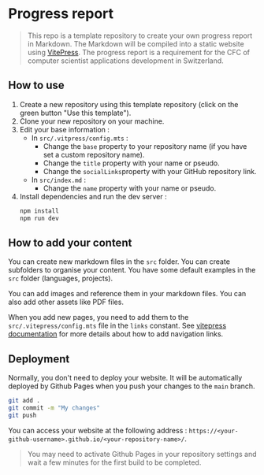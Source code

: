 # Progress report

> This repo is a template repository to create your own progress report in Markdown.
> The Markdown will be compiled into a static website using [VitePress](https://vitepress.vuejs.org/).
> The progress report is a requirement for the CFC of computer scientist applications development in Switzerland.

## How to use

1. Create a new repository using this template repository (click on the green button "Use this template").
2. Clone your new repository on your machine.
3. Edit your base information :
    - In `src/.vitpress/config.mts` :
        - Change the `base` property to your repository name (if you have set a custom repository name).
        - Change the `title` property with your name or pseudo.
        - Change the `socialLinks`property with your GitHub repository link.
    - In `src/index.md` :
        - Change the `name` property with your name or pseudo.
4. Install dependencies and run the dev server :
    ```bash
    npm install
    npm run dev
    ```

## How to add your content

You can create new markdown files in the `src` folder. You can create subfolders to organise your content.
You have some default examples in the `src` folder (languages, projects).

You can add images and reference them in your markdown files. You can also add other assets like PDF files.

When you add new pages, you need to add them to the `src/.vitepress/config.mts` file in the `links` constant. See [vitepress documentation](https://vitepress.dev/reference/default-theme-nav#navigation-links) for more details about how to add navigation links.

## Deployment

Normally, you don't need to deploy your website. It will be automatically deployed by Github Pages when you push your changes to the `main` branch.

```bash
git add .
git commit -m "My changes"
git push
```

You can access your website at the following address : `https://<your-github-username>.github.io/<your-repository-name>/`.
> You may need to activate Github Pages in your repository settings and wait a few minutes for the first build to be completed.